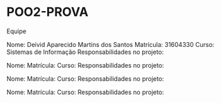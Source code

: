 # POO2-PROVA
Equipe

Nome: Deivid Aparecido Martins dos Santos
Matrícula: 31604330
Curso: Sistemas de Informação
Responsabilidades no projeto:

Nome:
Matrícula: 
Curso: 
Responsabilidades no projeto:

Nome:
Matrícula:
Curso: 
Responsabilidades no projeto:

Nome:
Matrícula:
Curso: 
Responsabilidades no projeto:
